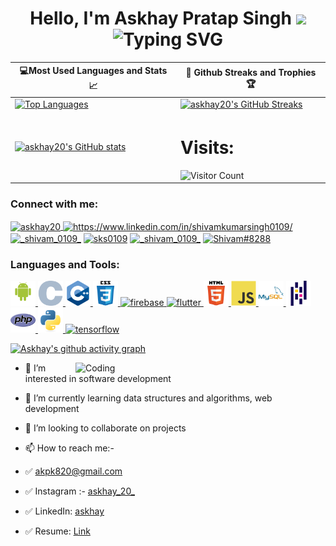 <h1 align="center">
  <picture>
    <!--img src="https://github.com/0xAbdulKhalid/0xAbdulKhalid/raw/main/assets/mdImages/about_me.gif" width="50px"-->
  </picture> Hello, I'm Askhay Pratap Singh <img src="https://github.com/TheDudeThatCode/TheDudeThatCode/blob/master/Assets/Hi.gif" width="29px"> 
  <br>
  <img src="https://readme-typing-svg.herokuapp.com?font=poppins&size=23&duration=4000&color=F714ED&lines=A+Passionate+Developer;A+Passionate+Coder;A+Passionate+Designer" alt="Typing SVG">
</h1>

|💻Most Used Languages and Stats 📈|🎯 Github Streaks and Trophies 🏆|
|-----------------------------------|----------------------------------|
|[![Top Languages](https://github-readme-stats.vercel.app/api/top-langs/?username=askhay20&show_icons=true&theme=midnight-purple&layout=compact&hide_title=true)](https://github.com/askhay20)|[![askhay20's GitHub Streaks](https://github-readme-streak-stats.herokuapp.com/?user=askhay20&theme=midnight-purple&hide_border=true)](https://github.com/askhay20)
|[![askhay20's GitHub stats](https://github-readme-stats.vercel.app/api?username=askhay20&show_icons=true&theme=ayu-mirage&hide_title=true)](https://github.com/askhay20)|<h1 >Visits: </h1> ![Visitor Count](https://profile-counter.glitch.me/askhay20/count.svg)

</p>

<h3 align="left">Connect with me:</h3>
<p align="left">
  <p align="left">
<a href="mailto:akpk820@gmail.com?subject=Reaching%20out%20to%20you&body=Hi,%20I%20want%20to%20enquire%20about..." 
   rel="noopener" 
   target="_blank">
  <img align="center" src="https://img.icons8.com/bubbles/50/000000/apple-mail.png" 
       alt="askhay20" 
       height="40" 
       width="40" />
</a>

</a>
<a href="https://www.linkedin.com/in/askhay-pratap-singh-403421229/" target="blank"><img align="center" src="https://raw.githubusercontent.com/rahuldkjain/github-profile-readme-generator/master/src/images/icons/Social/linked-in-alt.svg" alt="https://www.linkedin.com/in/shivamkumarsingh0109/" height="30" width="40" /></a>
<a href="https://instagram.com/askhay_20_" target="blank"><img align="center" src="https://raw.githubusercontent.com/rahuldkjain/github-profile-readme-generator/master/src/images/icons/Social/instagram.svg" alt="_shivam_0109_" height="30" width="40" /></a>
<a href="https://www.codechef.com/users/sks0109" target="blank"><img align="center" src="https://cdn.jsdelivr.net/npm/simple-icons@3.1.0/icons/codechef.svg" alt="sks0109" height="30" width="40" /></a>
<a href="https://codeforces.com/profile/_shivam_0109_" target="blank"><img align="center" src="https://raw.githubusercontent.com/rahuldkjain/github-profile-readme-generator/master/src/images/icons/Social/codeforces.svg" alt="_shivam_0109_" height="30" width="40" /></a>
<a href="https://discord.gg/Shivam#8288" target="blank"><img align="center" src="https://raw.githubusercontent.com/rahuldkjain/github-profile-readme-generator/master/src/images/icons/Social/discord.svg" alt="Shivam#8288" height="30" width="40" /></a>
</p>

<h3 align="left">Languages and Tools:</h3>
<p align="left"> <a href="https://developer.android.com" target="_blank" rel="noreferrer"> <img src="https://raw.githubusercontent.com/devicons/devicon/master/icons/android/android-original-wordmark.svg" alt="android" width="40" height="40"/> </a> <a href="https://www.cprogramming.com/" target="_blank" rel="noreferrer"> <img src="https://raw.githubusercontent.com/devicons/devicon/master/icons/c/c-original.svg" alt="c" width="40" height="40"/> </a> <a href="https://www.w3schools.com/cpp/" target="_blank" rel="noreferrer"> <img src="https://raw.githubusercontent.com/devicons/devicon/master/icons/cplusplus/cplusplus-original.svg" alt="cplusplus" width="40" height="40"/> </a> <a href="https://www.w3schools.com/css/" target="_blank" rel="noreferrer"> <img src="https://raw.githubusercontent.com/devicons/devicon/master/icons/css3/css3-original-wordmark.svg" alt="css3" width="40" height="40"/> </a> <a href="https://firebase.google.com/" target="_blank" rel="noreferrer"> <img src="https://www.vectorlogo.zone/logos/firebase/firebase-icon.svg" alt="firebase" width="40" height="40"/> </a> <a href="https://flutter.dev" target="_blank" rel="noreferrer"> <img src="https://www.vectorlogo.zone/logos/flutterio/flutterio-icon.svg" alt="flutter" width="40" height="40"/> </a> <a href="https://www.w3.org/html/" target="_blank" rel="noreferrer"> <img src="https://raw.githubusercontent.com/devicons/devicon/master/icons/html5/html5-original-wordmark.svg" alt="html5" width="40" height="40"/> </a> <a href="https://developer.mozilla.org/en-US/docs/Web/JavaScript" target="_blank" rel="noreferrer"> <img src="https://raw.githubusercontent.com/devicons/devicon/master/icons/javascript/javascript-original.svg" alt="javascript" width="40" height="40"/> </a> <a href="https://www.mysql.com/" target="_blank" rel="noreferrer"> <img src="https://raw.githubusercontent.com/devicons/devicon/master/icons/mysql/mysql-original-wordmark.svg" alt="mysql" width="40" height="40"/> </a> <a href="https://pandas.pydata.org/" target="_blank" rel="noreferrer"> <img src="https://raw.githubusercontent.com/devicons/devicon/2ae2a900d2f041da66e950e4d48052658d850630/icons/pandas/pandas-original.svg" alt="pandas" width="40" height="40"/> </a> <a href="https://www.php.net" target="_blank" rel="noreferrer"> <img src="https://raw.githubusercontent.com/devicons/devicon/master/icons/php/php-original.svg" alt="php" width="40" height="40"/> </a> <a href="https://www.python.org" target="_blank" rel="noreferrer"> <img src="https://raw.githubusercontent.com/devicons/devicon/master/icons/python/python-original.svg" alt="python" width="40" height="40"/> </a> <a href="https://www.tensorflow.org" target="_blank" rel="noreferrer"> <img src="https://www.vectorlogo.zone/logos/tensorflow/tensorflow-icon.svg" alt="tensorflow" width="40" height="40"/> </a> </p>

[![Askhay's github activity graph](https://github-readme-activity-graph.vercel.app/graph?username=askhay20&theme=dracula)](https://github.com/askhay20/github-readme-activity-graph)

<img align="right" alt="Coding" width="400" src="https://cdn.dribbble.com/users/1162077/screenshots/3848914/programmer.gif">

- 👀 I’m interested in software development 

- 🌱 I’m currently learning data structures and algorithms, web development

- 💞️ I’m looking to collaborate on projects 

- 📫 How to reach me:- 

- ✅  akpk820@gmail.com

- ✅  Instagram :- [askhay_20_](https://www.instagram.com/askhay_20_/)

- ✅  LinkedIn: [askhay](https://www.linkedin.com/in/askhay-pratap-singh-403421229/)

- ✅  Resume: [Link](https://drive.google.com/file/d/17IAThdV75KTrSa4A8Hfa66CjXODwckMG/view?usp=sharing)
